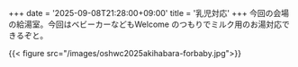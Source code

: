 +++
date = '2025-09-08T21:28:00+09:00'
title = '乳児対応'
+++
今回の会場の給湯室。今回はベビーカーなどもWelcome のつもりでミルク用のお湯対応できるぞと。

{{< figure src="/images/oshwc2025akihabara-forbaby.jpg">}}
